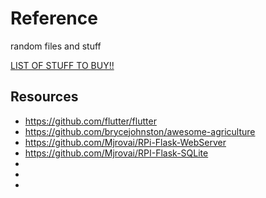 # Reference
random files and stuff

[LIST OF STUFF TO BUY!!](buy.md)

## Resources
- https://github.com/flutter/flutter
- https://github.com/brycejohnston/awesome-agriculture
- https://github.com/Mjrovai/RPi-Flask-WebServer
- https://github.com/Mjrovai/RPI-Flask-SQLite
- 
- 
- 
